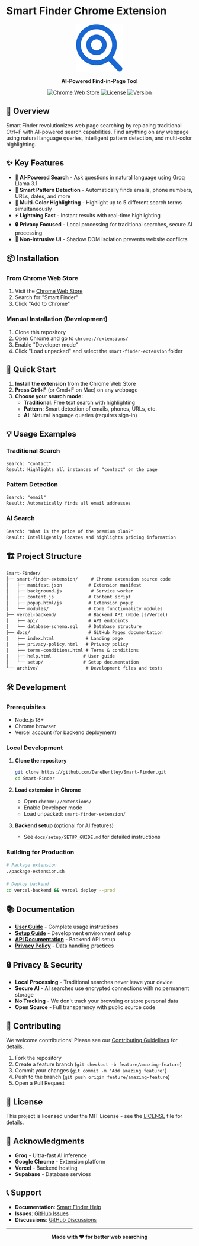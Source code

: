 # Smart Finder Chrome Extension

<div align="center">
  <img src="smart-finder-extension/icon128.png" alt="Smart Finder Logo" width="128" height="128">
  
  **AI-Powered Find-in-Page Tool**
  
  [![Chrome Web Store](https://img.shields.io/badge/Chrome-Web%20Store-blue?logo=google-chrome)](https://chrome.google.com/webstore)
  [![License](https://img.shields.io/badge/License-MIT-green.svg)](LICENSE)
  [![Version](https://img.shields.io/badge/Version-1.1.0-brightgreen.svg)](https://github.com/DaneBentley/Smart-Finder/releases)
</div>

## 🚀 Overview

Smart Finder revolutionizes web page searching by replacing traditional Ctrl+F with AI-powered search capabilities. Find anything on any webpage using natural language queries, intelligent pattern detection, and multi-color highlighting.

## ✨ Key Features

- **🤖 AI-Powered Search** - Ask questions in natural language using Groq Llama 3.1
- **🎯 Smart Pattern Detection** - Automatically finds emails, phone numbers, URLs, dates, and more
- **🌈 Multi-Color Highlighting** - Highlight up to 5 different search terms simultaneously
- **⚡ Lightning Fast** - Instant results with real-time highlighting
- **🔒 Privacy Focused** - Local processing for traditional searches, secure AI processing
- **🎨 Non-Intrusive UI** - Shadow DOM isolation prevents website conflicts

## 📦 Installation

### From Chrome Web Store
1. Visit the [Chrome Web Store](https://chrome.google.com/webstore)
2. Search for "Smart Finder"
3. Click "Add to Chrome"

### Manual Installation (Development)
1. Clone this repository
2. Open Chrome and go to `chrome://extensions/`
3. Enable "Developer mode"
4. Click "Load unpacked" and select the `smart-finder-extension` folder

## 🎯 Quick Start

1. **Install the extension** from the Chrome Web Store
2. **Press Ctrl+F** (or Cmd+F on Mac) on any webpage
3. **Choose your search mode:**
   - **Traditional**: Free text search with highlighting
   - **Pattern**: Smart detection of emails, phones, URLs, etc.
   - **AI**: Natural language queries (requires sign-in)

## 💡 Usage Examples

### Traditional Search
```
Search: "contact"
Result: Highlights all instances of "contact" on the page
```

### Pattern Detection
```
Search: "email"
Result: Automatically finds all email addresses
```

### AI Search
```
Search: "What is the price of the premium plan?"
Result: Intelligently locates and highlights pricing information
```

## 🏗️ Project Structure

```
Smart-Finder/
├── smart-finder-extension/     # Chrome extension source code
│   ├── manifest.json          # Extension manifest
│   ├── background.js           # Service worker
│   ├── content.js             # Content script
│   ├── popup.html/js          # Extension popup
│   └── modules/               # Core functionality modules
├── vercel-backend/            # Backend API (Node.js/Vercel)
│   ├── api/                   # API endpoints
│   └── database-schema.sql    # Database structure
├── docs/                      # GitHub Pages documentation
│   ├── index.html            # Landing page
│   ├── privacy-policy.html   # Privacy policy
│   ├── terms-conditions.html # Terms & conditions
│   ├── help.html            # User guide
│   └── setup/               # Setup documentation
└── archive/                  # Development files and tests
```

## 🛠️ Development

### Prerequisites
- Node.js 18+
- Chrome browser
- Vercel account (for backend deployment)

### Local Development
1. **Clone the repository**
   ```bash
   git clone https://github.com/DaneBentley/Smart-Finder.git
   cd Smart-Finder
   ```

2. **Load extension in Chrome**
   - Open `chrome://extensions/`
   - Enable Developer mode
   - Load unpacked: `smart-finder-extension/`

3. **Backend setup** (optional for AI features)
   - See `docs/setup/SETUP_GUIDE.md` for detailed instructions

### Building for Production
```bash
# Package extension
./package-extension.sh

# Deploy backend
cd vercel-backend && vercel deploy --prod
```

## 📚 Documentation

- **[User Guide](https://danebentley.github.io/Smart-Finder/help.html)** - Complete usage instructions
- **[Setup Guide](docs/setup/SETUP_GUIDE.md)** - Development environment setup
- **[API Documentation](docs/setup/AI_SETUP_GUIDE.md)** - Backend API setup
- **[Privacy Policy](https://danebentley.github.io/Smart-Finder/privacy-policy.html)** - Data handling practices

## 🔒 Privacy & Security

- **Local Processing** - Traditional searches never leave your device
- **Secure AI** - AI searches use encrypted connections with no permanent storage
- **No Tracking** - We don't track your browsing or store personal data
- **Open Source** - Full transparency with public source code

## 🤝 Contributing

We welcome contributions! Please see our [Contributing Guidelines](CONTRIBUTING.md) for details.

1. Fork the repository
2. Create a feature branch (`git checkout -b feature/amazing-feature`)
3. Commit your changes (`git commit -m 'Add amazing feature'`)
4. Push to the branch (`git push origin feature/amazing-feature`)
5. Open a Pull Request

## 📄 License

This project is licensed under the MIT License - see the [LICENSE](LICENSE) file for details.

## 🙏 Acknowledgments

- **Groq** - Ultra-fast AI inference
- **Google Chrome** - Extension platform
- **Vercel** - Backend hosting
- **Supabase** - Database services

## 📞 Support

- **Documentation**: [Smart Finder Help](https://danebentley.github.io/Smart-Finder/help.html)
- **Issues**: [GitHub Issues](https://github.com/DaneBentley/Smart-Finder/issues)
- **Discussions**: [GitHub Discussions](https://github.com/DaneBentley/Smart-Finder/discussions)

---

<div align="center">
  <strong>Made with ❤️ for better web searching</strong>
</div> 